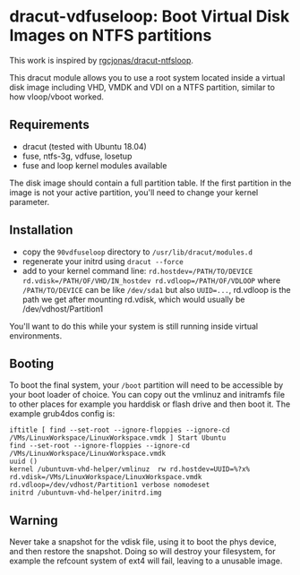 dracut-vdfuseloop: Boot Virtual Disk Images on NTFS partitions
==============================================

This work is inspired by [rgcjonas/dracut-ntfsloop](https://github.com/rgcjonas/dracut-ntfsloop).

This dracut module allows you to use a root system located inside
a virtual disk image including VHD, VMDK and VDI on a NTFS partition, 
similar to how vloop/vboot worked.


## Requirements

* dracut (tested with Ubuntu 18.04)
* fuse, ntfs-3g, vdfuse, losetup
* fuse and loop kernel modules available

The disk image should contain a full partition table. If the first partition in the image is not
your active partition, you'll need to change your kernel parameter.

## Installation

* copy the `90vdfuseloop` directory to `/usr/lib/dracut/modules.d`
* regenerate your initrd using `dracut --force`
* add to your kernel command line: `rd.hostdev=/PATH/TO/DEVICE rd.vdisk=/PATH/OF/VHD/IN_hostdev rd.vdloop=/PATH/OF/VDLOOP`
  where `/PATH/TO/DEVICE` can be like `/dev/sda1` but also `UUID=...`, rd.vdloop is 
  the path we get after mounting rd.vdisk, which would usually be /dev/vdhost/Partition1

You'll want to do this while your system is still running inside virtual environments.

## Booting

To boot the final system, your `/boot` partition will need to be accessible
by your boot loader of choice. You can copy out the vmlinuz and initramfs file to other
places for example you harddisk or flash drive and then boot it.
The example grub4dos config is:
```
iftitle [ find --set-root --ignore-floppies --ignore-cd  /VMs/LinuxWorkspace/LinuxWorkspace.vmdk ] Start Ubuntu
find --set-root --ignore-floppies --ignore-cd  /VMs/LinuxWorkspace/LinuxWorkspace.vmdk
uuid ()
kernel /ubuntuvm-vhd-helper/vmlinuz  rw rd.hostdev=UUID=%?x% rd.vdisk=/VMs/LinuxWorkspace/LinuxWorkspace.vmdk rd.vdloop=/dev/vdhost/Partition1 verbose nomodeset
initrd /ubuntuvm-vhd-helper/initrd.img
```


## Warning

Never take a snapshot for the vdisk file, using it to boot the phys device, 
and then restore the snapshot. Doing so will destroy your filesystem, for example the 
refcount system of ext4 will fail, leaving to a unusable image.